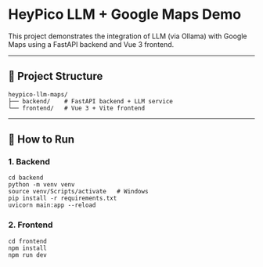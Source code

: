 # HeyPico LLM + Google Maps Demo

This project demonstrates the integration of LLM (via Ollama) with Google Maps using a FastAPI backend and Vue 3 frontend.

---

## 📂 Project Structure

```
heypico-llm-maps/
├── backend/    # FastAPI backend + LLM service
└── frontend/   # Vue 3 + Vite frontend
```

---

## 🚀 How to Run

### 1. Backend
```
cd backend
python -m venv venv
source venv/Scripts/activate   # Windows
pip install -r requirements.txt
uvicorn main:app --reload
```

### 2. Frontend
```
cd frontend
npm install
npm run dev
```
